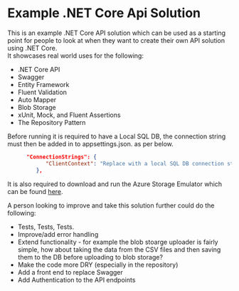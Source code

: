 # Example .NET Core Api Solution
This is an example .NET Core API solution which can be used as a starting point for people to look at when they want to create their own API solution using .NET Core.  
It showcases real world uses for the following:
* .NET Core API
* Swagger
* Entity Framework
* Fluent Validation
* Auto Mapper
* Blob Storage
* xUnit, Mock, and Fluent Assertions
* The Repository Pattern

Before running it is required to have a Local SQL DB, the connection string must then be added in to appsettings.json. as per below.
```json
	  "ConnectionStrings": {
            "ClientContext": "Replace with a local SQL DB connection string"
         },
```
It is also required to download and run the Azure Storage Emulator which can be found [here](https://docs.microsoft.com/en-us/azure/storage/common/storage-use-emulator).  

A person looking to improve and take this solution further could do the following:
* Tests, Tests, Tests.
* Improve/add error handling
* Extend functionality - for example the blob stoarge uploader is fairly simple, how about taking the data from the CSV files and then saving them to the DB before uploading to blob storage?
* Make the code more DRY (especially in the repository)
* Add a front end to replace Swagger
* Add Authentication to the API endpoints
